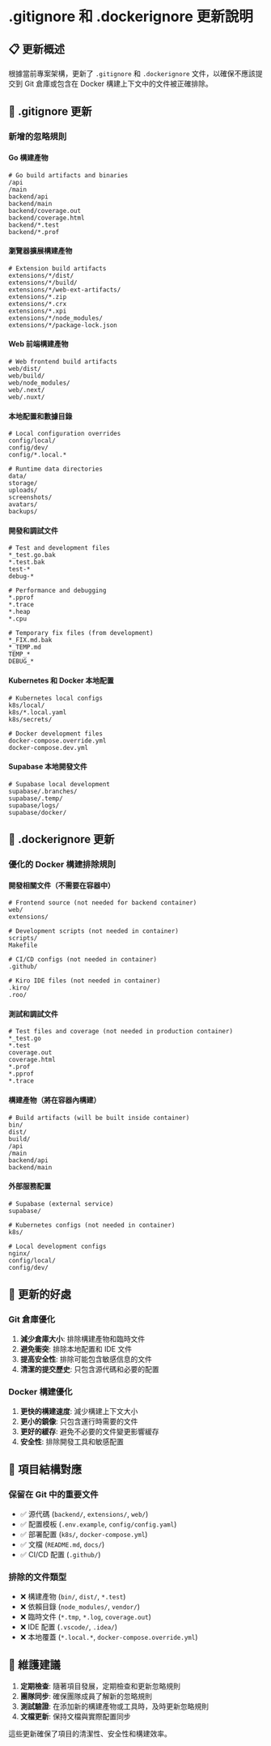 # .gitignore 和 .dockerignore 更新說明

## 📋 更新概述

根據當前專案架構，更新了 `.gitignore` 和 `.dockerignore` 文件，以確保不應該提交到 Git 倉庫或包含在 Docker 構建上下文中的文件被正確排除。

## 🔧 .gitignore 更新

### 新增的忽略規則

#### Go 構建產物
```gitignore
# Go build artifacts and binaries
/api
/main
backend/api
backend/main
backend/coverage.out
backend/coverage.html
backend/*.test
backend/*.prof
```

#### 瀏覽器擴展構建產物
```gitignore
# Extension build artifacts
extensions/*/dist/
extensions/*/build/
extensions/*/web-ext-artifacts/
extensions/*.zip
extensions/*.crx
extensions/*.xpi
extensions/*/node_modules/
extensions/*/package-lock.json
```

#### Web 前端構建產物
```gitignore
# Web frontend build artifacts
web/dist/
web/build/
web/node_modules/
web/.next/
web/.nuxt/
```

#### 本地配置和數據目錄
```gitignore
# Local configuration overrides
config/local/
config/dev/
config/*.local.*

# Runtime data directories
data/
storage/
uploads/
screenshots/
avatars/
backups/
```

#### 開發和調試文件
```gitignore
# Test and development files
*_test.go.bak
*.test.bak
test-*
debug-*

# Performance and debugging
*.pprof
*.trace
*.heap
*.cpu

# Temporary fix files (from development)
*_FIX.md.bak
*_TEMP.md
TEMP_*
DEBUG_*
```

#### Kubernetes 和 Docker 本地配置
```gitignore
# Kubernetes local configs
k8s/local/
k8s/*.local.yaml
k8s/secrets/

# Docker development files
docker-compose.override.yml
docker-compose.dev.yml
```

#### Supabase 本地開發文件
```gitignore
# Supabase local development
supabase/.branches/
supabase/.temp/
supabase/logs/
supabase/docker/
```

## 🐳 .dockerignore 更新

### 優化的 Docker 構建排除規則

#### 開發相關文件（不需要在容器中）
```dockerignore
# Frontend source (not needed for backend container)
web/
extensions/

# Development scripts (not needed in container)
scripts/
Makefile

# CI/CD configs (not needed in container)
.github/

# Kiro IDE files (not needed in container)
.kiro/
.roo/
```

#### 測試和調試文件
```dockerignore
# Test files and coverage (not needed in production container)
*_test.go
*.test
coverage.out
coverage.html
*.prof
*.pprof
*.trace
```

#### 構建產物（將在容器內構建）
```dockerignore
# Build artifacts (will be built inside container)
bin/
dist/
build/
/api
/main
backend/api
backend/main
```

#### 外部服務配置
```dockerignore
# Supabase (external service)
supabase/

# Kubernetes configs (not needed in container)
k8s/

# Local development configs
nginx/
config/local/
config/dev/
```

## 🎯 更新的好處

### Git 倉庫優化
1. **減少倉庫大小**: 排除構建產物和臨時文件
2. **避免衝突**: 排除本地配置和 IDE 文件
3. **提高安全性**: 排除可能包含敏感信息的文件
4. **清潔的提交歷史**: 只包含源代碼和必要的配置

### Docker 構建優化
1. **更快的構建速度**: 減少構建上下文大小
2. **更小的鏡像**: 只包含運行時需要的文件
3. **更好的緩存**: 避免不必要的文件變更影響緩存
4. **安全性**: 排除開發工具和敏感配置

## 📁 項目結構對應

### 保留在 Git 中的重要文件
- ✅ 源代碼 (`backend/`, `extensions/`, `web/`)
- ✅ 配置模板 (`.env.example`, `config/config.yaml`)
- ✅ 部署配置 (`k8s/`, `docker-compose.yml`)
- ✅ 文檔 (`README.md`, `docs/`)
- ✅ CI/CD 配置 (`.github/`)

### 排除的文件類型
- ❌ 構建產物 (`bin/`, `dist/`, `*.test`)
- ❌ 依賴目錄 (`node_modules/`, `vendor/`)
- ❌ 臨時文件 (`*.tmp`, `*.log`, `coverage.out`)
- ❌ IDE 配置 (`.vscode/`, `.idea/`)
- ❌ 本地覆蓋 (`*.local.*`, `docker-compose.override.yml`)

## 🔄 維護建議

1. **定期檢查**: 隨著項目發展，定期檢查和更新忽略規則
2. **團隊同步**: 確保團隊成員了解新的忽略規則
3. **測試驗證**: 在添加新的構建產物或工具時，及時更新忽略規則
4. **文檔更新**: 保持文檔與實際配置同步

這些更新確保了項目的清潔性、安全性和構建效率。
